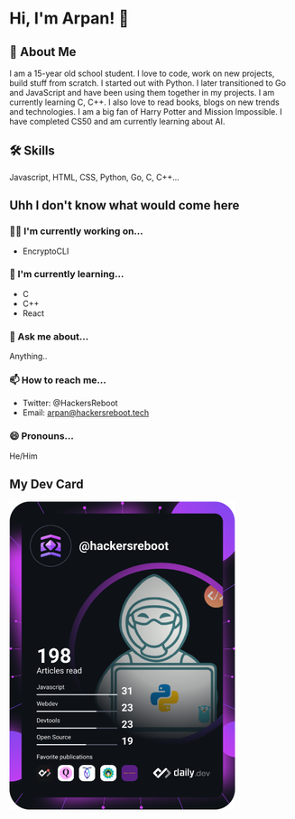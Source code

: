 
# Hi, I'm Arpan! 👋 
## 🚀 About Me

I am a 15-year old school student. I love to code, work on new projects, build stuff from scratch. I started out with Python. I later transitioned to Go and JavaScript and have been using them together in my projects. I am currently learning C, C++. I also love to read books, blogs on new trends and technologies. I am a big fan of Harry Potter and Mission Impossible. I have completed CS50 and am currently learning about AI.


## 🛠 Skills
Javascript, HTML, CSS, Python, Go, C, C++...


## Uhh I don't know what would come here
### 👩‍💻 I'm currently working on...
- EncryptoCLI

### 🧠 I'm currently learning...
- C 
- C++
- React

### 💬 Ask me about...    
Anything..  
### 📫 How to reach me...
- Twitter: @HackersReboot
- Email: arpan@hackersreboot.tech
### 😄 Pronouns...  
He/Him

## My Dev Card
<a href="https://app.daily.dev/hackersreboot"><img src="https://github.com/Arpan-206/Arpan-206/blob/master/devcard.svg" width="400" alt="Arpan Pandey's Dev Card"/></a>
